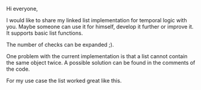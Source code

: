 Hi everyone,

I would like to share my linked list implementation for temporal logic with you. Maybe someone can use it for himself, develop it further or improve it.
It supports basic list functions.

The number of checks can be expanded ;).

One problem with the current implementation is that a list cannot contain the same object twice. A possible solution can be found in the comments of the code. 

For my use case the list worked great like this.